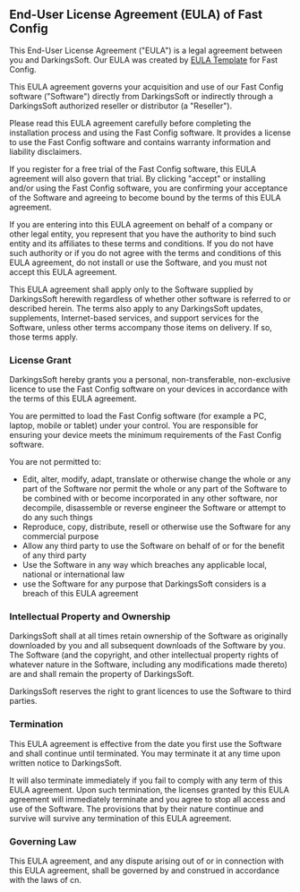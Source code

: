 <h2>End-User License Agreement (EULA) of <span class="app_name">Fast Config</span></h2>

<p>This End-User License Agreement ("EULA") is a legal agreement between you and <span class="company_name">DarkingsSoft</span>. Our EULA was created by <a href="https://www.eulatemplate.com">EULA Template</a> for <span class="app_name">Fast Config</span>.</p></p>

<p>This EULA agreement governs your acquisition and use of our <span class="app_name">Fast Config</span> software ("Software") directly from <span class="company_name">DarkingsSoft</span> or indirectly through a <span class="company_name">DarkingsSoft</span> authorized reseller or distributor (a "Reseller"). </p>

<p>Please read this EULA agreement carefully before completing the installation process and using the <span class="app_name">Fast Config</span> software. It provides a license to use the <span class="app_name">Fast Config</span> software and contains warranty information and liability disclaimers.</p>

<p>If you register for a free trial of the <span class="app_name">Fast Config</span> software, this EULA agreement will also govern that trial. By clicking "accept" or installing and/or using the <span class="app_name">Fast Config</span> software, you are confirming your acceptance of the Software and agreeing to become bound by the terms of this EULA agreement.</p>

<p>If you are entering into this EULA agreement on behalf of a company or other legal entity, you represent that you have the authority to bind such entity and its affiliates to these terms and conditions. If you do not have such authority or if you do not agree with the terms and conditions of this EULA agreement, do not install or use the Software, and you must not accept this EULA agreement.</p>

<p>This EULA agreement shall apply only to the Software supplied by <span class="company_name">DarkingsSoft</span> herewith regardless of whether other software is referred to or described herein. The terms also apply to any <span class="company_name">DarkingsSoft</span> updates, supplements, Internet-based services, and support services for the Software, unless other terms accompany those items on delivery. If so, those terms apply.</p>

<h3>License Grant</h3>

<p><span class="company_name">DarkingsSoft</span> hereby grants you a personal, non-transferable, non-exclusive licence to use the <span class="app_name">Fast Config</span> software on your devices in accordance with the terms of this EULA agreement.</p>

<p>You are permitted to load the <span class="app_name">Fast Config</span> software (for example a PC, laptop, mobile or tablet) under your control. You are responsible for ensuring your device meets the minimum requirements of the <span class="app_name">Fast Config</span> software.</p>

<p>You are not permitted to:</p>

<ul>
<li>Edit, alter, modify, adapt, translate or otherwise change the whole or any part of the Software nor permit the whole or any part of the Software to be combined with or become incorporated in any other software, nor decompile, disassemble or reverse engineer the Software or attempt to do any such things</li>
<li>Reproduce, copy, distribute, resell or otherwise use the Software for any commercial purpose</li>
<li>Allow any third party to use the Software on behalf of or for the benefit of any third party</li>
<li>Use the Software in any way which breaches any applicable local, national or international law</li>
<li>use the Software for any purpose that <span class="company_name">DarkingsSoft</span> considers is a breach of this EULA agreement</li>
</ul>

<h3>Intellectual Property and Ownership</h3>

<p><span class="company_name">DarkingsSoft</span> shall at all times retain ownership of the Software as originally downloaded by you and all subsequent downloads of the Software by you. The Software (and the copyright, and other intellectual property rights of whatever nature in the Software, including any modifications made thereto) are and shall remain the property of <span class="company_name">DarkingsSoft</span>.</p>

<p><span class="company_name">DarkingsSoft</span> reserves the right to grant licences to use the Software to third parties.</p>

<h3>Termination</h3>

<p>This EULA agreement is effective from the date you first use the Software and shall continue until terminated. You may terminate it at any time upon written notice to <span class="company_name">DarkingsSoft</span>.</p>

<p>It will also terminate immediately if you fail to comply with any term of this EULA agreement. Upon such termination, the licenses granted by this EULA agreement will immediately terminate and you agree to stop all access and use of the Software. The provisions that by their nature continue and survive will survive any termination of this EULA agreement.</p>

<h3>Governing Law</h3>

<p>This EULA agreement, and any dispute arising out of or in connection with this EULA agreement, shall be governed by and construed in accordance with the laws of <span class="country">cn</span>.</p>
